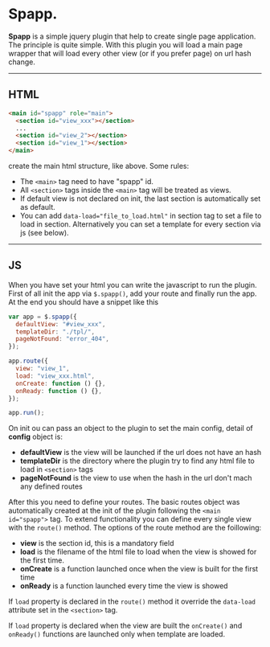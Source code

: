 # Spapp.

**Spapp** is a simple jquery plugin that help to create single page application. The principle is quite simple.
With this plugin you will load a main page wrapper that will load every other view (or if you prefer page) on url hash change.

---

## HTML

```html
<main id="spapp" role="main">
  <section id="view_xxx"></section>
  ...
  <section id="view_2"></section>
  <section id="view_1"></section>
</main>
```

create the main html structure, like above.
Some rules:

- The `<main>` tag need to have "spapp" id.
- All `<section>` tags inside the `<main>` tag will be treated as views.
- If default view is not declared on init, the last section is automatically set as default.
- You can add `data-load="file_to_load.html"` in section tag to set a file to load in section. Alternatively you can set a template for every section via js (see below).

---

## JS

When you have set your html you can write the javascript to run the plugin. First of all init the app via `$.spapp()`, add your route and finally run the app. At the end you should have a snippet like this

```js
var app = $.spapp({
  defaultView: "#view_xxx",
  templateDir: "./tpl/",
  pageNotFound: "error_404",
});

app.route({
  view: "view_1",
  load: "view_xxx.html",
  onCreate: function () {},
  onReady: function () {},
});

app.run();
```

On init ou can pass an object to the plugin to set the main config, detail of **config** object is:

- **defaultView** is the view will be launched if the url does not have an hash
- **templateDir** is the directory where the plugin try to find any html file to load in `<section>` tags
- **pageNotFound** is the view to use when the hash in the url don't mach any defined routes

After this you need to define your routes. The basic routes object was automatically created at the init of the plugin following the `<main id="spapp">` tag. To extend functionality you can define every single view with the `route()` method.
The options of the route method are the foillowing:

- **view** is the section id, this is a mandatory field
- **load** is the filename of the html file to load when the view is showed for the first time.
- **onCreate** is a function launched once when the view is built for the first time
- **onReady** is a function launched every time the view is showed

If `load` property is declared in the `route()` method it override the `data-load` attribute set in the `<section>` tag.

If `load` property is declared when the view are built the `onCreate()` and `onReady()` functions are launched only when template are loaded.
